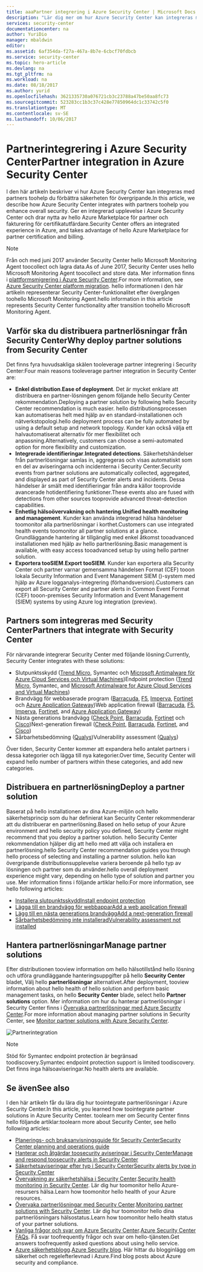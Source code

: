 ```yaml
---
title: aaaPartner integrering i Azure Security Center | Microsoft Docs
description: "Lär dig mer om hur Azure Security Center kan integreras med partners tooenhance övergripande säkerheten för dina Azure-resurser."
services: security-center
documentationcenter: na
author: YuriDio
manager: mbaldwin
editor: 
ms.assetid: 6af354da-f27a-467a-8b7e-6cbcf70fdbcb
ms.service: security-center
ms.topic: hero-article
ms.devlang: na
ms.tgt_pltfrm: na
ms.workload: na
ms.date: 08/18/2017
ms.author: yurid
ms.openlocfilehash: 3621335730a076721cb3c23788a47be50aa8fc73
ms.sourcegitcommit: 523283cc1b3c37c428e77850964dc1c33742c5f0
ms.translationtype: MT
ms.contentlocale: sv-SE
ms.lasthandoff: 10/06/2017
---
```

# <a name="partner-integration-in-azure-security-center"></a><span data-ttu-id="dd975-103">Partnerintegrering i Azure Security Center</span><span class="sxs-lookup"><span data-stu-id="dd975-103">Partner integration in Azure Security Center</span></span>

<span data-ttu-id="dd975-104">I den här artikeln beskriver vi hur Azure Security Center kan integreras med partners toohelp du förbättra säkerheten för övergripande.</span><span class="sxs-lookup"><span data-stu-id="dd975-104">In this article, we describe how Azure Security Center integrates with partners toohelp you enhance overall security.</span></span> <span data-ttu-id="dd975-105">Ger en integrerad upplevelse i Azure Security Center och drar nytta av hello Azure Marketplace för partner och fakturering för certifikatutfärdare.</span><span class="sxs-lookup"><span data-stu-id="dd975-105">Security Center offers an integrated experience in Azure, and takes advantage of hello Azure Marketplace for partner certification and billing.</span></span>

> [!NOTE] 
> <span data-ttu-id="dd975-106">Från och med juni 2017 använder Security Center hello Microsoft Monitoring Agent toocollect och lagra data.</span><span class="sxs-lookup"><span data-stu-id="dd975-106">As of June 2017, Security Center uses hello Microsoft Monitoring Agent toocollect and store data.</span></span> <span data-ttu-id="dd975-107">Mer information finns i [plattformsmigrering i Azure Security Center](security-center-platform-migration.md).</span><span class="sxs-lookup"><span data-stu-id="dd975-107">For more information, see [Azure Security Center platform migration](security-center-platform-migration.md).</span></span> <span data-ttu-id="dd975-108">hello informationen i den här artikeln representerar Security Center-funktionalitet efter övergången toohello Microsoft Monitoring Agent.</span><span class="sxs-lookup"><span data-stu-id="dd975-108">hello information in this article represents Security Center functionality after transition toohello Microsoft Monitoring Agent.</span></span>
>

## <a name="why-deploy-partner-solutions-from-security-center"></a><span data-ttu-id="dd975-109">Varför ska du distribuera partnerlösningar från Security Center</span><span class="sxs-lookup"><span data-stu-id="dd975-109">Why deploy partner solutions from Security Center</span></span>

<span data-ttu-id="dd975-110">Det finns fyra huvudsakliga skälen tooleverage partner integrering i Security Center:</span><span class="sxs-lookup"><span data-stu-id="dd975-110">Four main reasons tooleverage partner integration in Security Center are:</span></span>

- <span data-ttu-id="dd975-111">**Enkel distribution**.</span><span class="sxs-lookup"><span data-stu-id="dd975-111">**Ease of deployment**.</span></span> <span data-ttu-id="dd975-112">Det är mycket enklare att distribuera en partner-lösningen genom följande hello Security Center rekommendation.</span><span class="sxs-lookup"><span data-stu-id="dd975-112">Deploying a partner solution by following hello Security Center recommendation is much easier.</span></span> <span data-ttu-id="dd975-113">hello distributionsprocessen kan automatiseras helt med hjälp av en standard-installationen och nätverkstopologi.</span><span class="sxs-lookup"><span data-stu-id="dd975-113">hello deployment process can be fully automated by using a default setup and network topology.</span></span> <span data-ttu-id="dd975-114">Kunder kan också välja ett halvautomatiserat alternativ för mer flexibilitet och anpassning.</span><span class="sxs-lookup"><span data-stu-id="dd975-114">Alternatively, customers can choose a semi-automated option for more flexibility and customization.</span></span>
- <span data-ttu-id="dd975-115">**Integrerade identifieringar**.</span><span class="sxs-lookup"><span data-stu-id="dd975-115">**Integrated detections**.</span></span> <span data-ttu-id="dd975-116">Säkerhetshändelser från partnerlösningar samlas in, aggregeras och visas automatiskt som en del av aviseringarna och incidenterna i Security Center.</span><span class="sxs-lookup"><span data-stu-id="dd975-116">Security events from partner solutions are automatically collected, aggregated, and displayed as part of Security Center alerts and incidents.</span></span> <span data-ttu-id="dd975-117">Dessa händelser är smält med identifieringar från andra källor tooprovide avancerade hotidentifiering funktioner.</span><span class="sxs-lookup"><span data-stu-id="dd975-117">These events also are fused with detections from other sources tooprovide advanced threat-detection capabilities.</span></span>
- <span data-ttu-id="dd975-118">**Enhetlig hälsoövervakning och hantering**.</span><span class="sxs-lookup"><span data-stu-id="dd975-118">**Unified health monitoring and management**.</span></span> <span data-ttu-id="dd975-119">Kunder kan använda integrerad hälsa händelser toomonitor alla partnerlösningar i korthet.</span><span class="sxs-lookup"><span data-stu-id="dd975-119">Customers can use integrated health events toomonitor all partner solutions at a glance.</span></span> <span data-ttu-id="dd975-120">Grundläggande hantering är tillgänglig med enkel åtkomst tooadvanced installationen med hjälp av hello partnerlösning.</span><span class="sxs-lookup"><span data-stu-id="dd975-120">Basic management is available, with easy access tooadvanced setup by using hello partner solution.</span></span>
- <span data-ttu-id="dd975-121">**Exportera tooSIEM**.</span><span class="sxs-lookup"><span data-stu-id="dd975-121">**Export tooSIEM**.</span></span> <span data-ttu-id="dd975-122">Kunder kan exportera alla Security Center och partner varnar gemensamma händelsen Format (CEF) tooon lokala Security Information and Event Management SIEM ()-system med hjälp av Azure logganalys-integrering (förhandsversion).</span><span class="sxs-lookup"><span data-stu-id="dd975-122">Customers can export all Security Center and partner alerts in Common Event Format (CEF) tooon-premises Security Information and Event Management (SIEM) systems by using Azure log integration (preview).</span></span>


## <a name="partners-that-integrate-with-security-center"></a><span data-ttu-id="dd975-123">Partners som integreras med Security Center</span><span class="sxs-lookup"><span data-stu-id="dd975-123">Partners that integrate with Security Center</span></span>

<span data-ttu-id="dd975-124">För närvarande integrerar Security Center med följande lösning:</span><span class="sxs-lookup"><span data-stu-id="dd975-124">Currently, Security Center integrates with these solutions:</span></span>

- <span data-ttu-id="dd975-125">Slutpunktsskydd ([Trend Micro](https://help.deepsecurity.trendmicro.com/azure-marketplace-getting-started-with-deep-security.html), Symantec och [Microsoft Antimalware för Azure Cloud Services och Virtual Machines](https://docs.microsoft.com/azure/security/azure-security-antimalware))</span><span class="sxs-lookup"><span data-stu-id="dd975-125">Endpoint protection ([Trend Micro](https://help.deepsecurity.trendmicro.com/azure-marketplace-getting-started-with-deep-security.html), Symantec, and [Microsoft Antimalware for Azure Cloud Services and Virtual Machines](https://docs.microsoft.com/azure/security/azure-security-antimalware))</span></span> 
- <span data-ttu-id="dd975-126">Brandvägg för webbaserade program ([Barracuda](https://www.barracuda.com/products/webapplicationfirewall), [F5](https://support.f5.com/kb/en-us/products/big-ip_asm/manuals/product/bigip-ve-web-application-firewall-microsoft-azure-12-0-0.html), [Imperva](https://www.imperva.com/Products/WebApplicationFirewall-WAF), [Fortinet](https://www.fortinet.com/resources.html?limit=10&search=&document-type=data-sheets) och [Azure Application Gateway](https://azure.microsoft.com/blog/azure-web-application-firewall-waf-generally-available/))</span><span class="sxs-lookup"><span data-stu-id="dd975-126">Web application firewall ([Barracuda](https://www.barracuda.com/products/webapplicationfirewall), [F5](https://support.f5.com/kb/en-us/products/big-ip_asm/manuals/product/bigip-ve-web-application-firewall-microsoft-azure-12-0-0.html), [Imperva](https://www.imperva.com/Products/WebApplicationFirewall-WAF), [Fortinet](https://www.fortinet.com/resources.html?limit=10&search=&document-type=data-sheets), and [Azure Application Gateway](https://azure.microsoft.com/blog/azure-web-application-firewall-waf-generally-available/))</span></span> 
- <span data-ttu-id="dd975-127">Nästa generations brandvägg ([Check Point](https://www.checkpoint.com/products/vsec-microsoft-azure/), [Barracuda](https://campus.barracuda.com/product/nextgenfirewallf/article/NGF/AzureDeployment/), [Fortinet](http://docs.fortinet.com/d/fortigate-fortios-handbook-the-complete-guide-to-fortios-5.2) och [Cisco](http://www.cisco.com/c/en/us/td/docs/security/firepower/quick_start/azure/ftdv-azure-qsg.html))</span><span class="sxs-lookup"><span data-stu-id="dd975-127">Next-generation firewall ([Check Point](https://www.checkpoint.com/products/vsec-microsoft-azure/), [Barracuda](https://campus.barracuda.com/product/nextgenfirewallf/article/NGF/AzureDeployment/), [Fortinet](http://docs.fortinet.com/d/fortigate-fortios-handbook-the-complete-guide-to-fortios-5.2), and [Cisco](http://www.cisco.com/c/en/us/td/docs/security/firepower/quick_start/azure/ftdv-azure-qsg.html))</span></span> 
- <span data-ttu-id="dd975-128">Sårbarhetsbedömning ([Qualys](https://www.qualys.com/public-clouds/microsoft-azure/))</span><span class="sxs-lookup"><span data-stu-id="dd975-128">Vulnerability assessment ([Qualys](https://www.qualys.com/public-clouds/microsoft-azure/))</span></span>  

<span data-ttu-id="dd975-129">Över tiden, Security Center kommer att expandera hello antalet partners i dessa kategorier och lägga till nya kategorier.</span><span class="sxs-lookup"><span data-stu-id="dd975-129">Over time, Security Center will expand hello number of partners within these categories, and add new categories.</span></span> 

## <a name="deploy-a-partner-solution"></a><span data-ttu-id="dd975-130">Distribuera en partnerlösning</span><span class="sxs-lookup"><span data-stu-id="dd975-130">Deploy a partner solution</span></span>

<span data-ttu-id="dd975-131">Baserat på hello installationen av dina Azure-miljön och hello säkerhetsprincip som du har definierat kan Security Center rekommenderar att du distribuerar en partnerlösning.</span><span class="sxs-lookup"><span data-stu-id="dd975-131">Based on hello setup of your Azure environment and hello security policy you defined, Security Center might recommend that you deploy a partner solution.</span></span> <span data-ttu-id="dd975-132">hello Security Center rekommendation hjälper dig att hello med att välja och installera en partnerlösning.</span><span class="sxs-lookup"><span data-stu-id="dd975-132">hello Security Center recommendation guides you through hello process of selecting and installing a partner solution.</span></span> <span data-ttu-id="dd975-133">hello kan övergripande distributionsupplevelse variera beroende på hello typ av lösningen och partner som du använder.</span><span class="sxs-lookup"><span data-stu-id="dd975-133">hello overall deployment experience might vary, depending on hello type of solution and partner you use.</span></span> <span data-ttu-id="dd975-134">Mer information finns i följande artiklar hello:</span><span class="sxs-lookup"><span data-stu-id="dd975-134">For more information, see hello following articles:</span></span>

- [<span data-ttu-id="dd975-135">Installera slutpunktsskydd</span><span class="sxs-lookup"><span data-stu-id="dd975-135">Install endpoint protection</span></span>](security-center-install-endpoint-protection.md)
- [<span data-ttu-id="dd975-136">Lägga till en brandvägg för webbappar</span><span class="sxs-lookup"><span data-stu-id="dd975-136">Add a web application firewall</span></span>](security-center-add-web-application-firewall.md)
- [<span data-ttu-id="dd975-137">Lägg till en nästa generations brandvägg</span><span class="sxs-lookup"><span data-stu-id="dd975-137">Add a next-generation firewall</span></span>](security-center-add-next-generation-firewall.md)
- [<span data-ttu-id="dd975-138">Sårbarhetsbedömning inte installerad</span><span class="sxs-lookup"><span data-stu-id="dd975-138">Vulnerability assessment not installed</span></span>](security-center-vulnerability-assessment-recommendations.md)

## <a name="manage-partner-solutions"></a><span data-ttu-id="dd975-139">Hantera partnerlösningar</span><span class="sxs-lookup"><span data-stu-id="dd975-139">Manage partner solutions</span></span>

<span data-ttu-id="dd975-140">Efter distributionen tooview information om hello hälsotillstånd hello lösning och utföra grundläggande hanteringsuppgifter på hello **Security Center** bladet, Välj hello **partnerlösningar** alternativet.</span><span class="sxs-lookup"><span data-stu-id="dd975-140">After deployment, tooview information about hello health of hello solution and perform basic management tasks, on hello **Security Center** blade, select hello **Partner solutions** option.</span></span> <span data-ttu-id="dd975-141">Mer information om hur du hanterar partnerlösningar i Security Center finns i [Övervaka partnerlösningar med Azure Security Center](security-center-partner-solutions.md).</span><span class="sxs-lookup"><span data-stu-id="dd975-141">For more information about managing partner solutions in Security Center, see [Monitor partner solutions with Azure Security Center](security-center-partner-solutions.md).</span></span>

![Partnerintegration](./media/security-center-partner-integration/security-center-partner-integration-fig1-new2.png)

> [!NOTE]
> <span data-ttu-id="dd975-143">Stöd för Symantec endpoint protection är begränsad toodiscovery.</span><span class="sxs-lookup"><span data-stu-id="dd975-143">Symantec endpoint protection support is limited toodiscovery.</span></span> <span data-ttu-id="dd975-144">Det finns inga hälsoaviseringar.</span><span class="sxs-lookup"><span data-stu-id="dd975-144">No health alerts are available.</span></span>
>

## <a name="see-also"></a><span data-ttu-id="dd975-145">Se även</span><span class="sxs-lookup"><span data-stu-id="dd975-145">See also</span></span>

<span data-ttu-id="dd975-146">I den här artikeln får du lära dig hur toointegrate partnerlösningar i Azure Security Center.</span><span class="sxs-lookup"><span data-stu-id="dd975-146">In this article, you learned how toointegrate partner solutions in Azure Security Center.</span></span> <span data-ttu-id="dd975-147">toolearn mer om Security Center finns hello följande artiklar:</span><span class="sxs-lookup"><span data-stu-id="dd975-147">toolearn more about Security Center, see hello following articles:</span></span>

* [<span data-ttu-id="dd975-148">Planerings- och bruksanvisningsguide för Security Center</span><span class="sxs-lookup"><span data-stu-id="dd975-148">Security Center planning and operations guide</span></span>](security-center-planning-and-operations-guide.md)
* [<span data-ttu-id="dd975-149">Hanterar och åtgärdar toosecurity aviseringar i Security Center</span><span class="sxs-lookup"><span data-stu-id="dd975-149">Manage and respond toosecurity alerts in Security Center</span></span>](security-center-managing-and-responding-alerts.md)
* [<span data-ttu-id="dd975-150">Säkerhetsaviseringar efter typ i Security Center</span><span class="sxs-lookup"><span data-stu-id="dd975-150">Security alerts by type in Security Center</span></span>](security-center-alerts-type.md)
* <span data-ttu-id="dd975-151">[Övervakning av säkerhetshälsa i Security Center](security-center-monitoring.md).</span><span class="sxs-lookup"><span data-stu-id="dd975-151">[Security health monitoring in Security Center](security-center-monitoring.md).</span></span> <span data-ttu-id="dd975-152">Lär dig hur toomonitor hello Azure-resursers hälsa.</span><span class="sxs-lookup"><span data-stu-id="dd975-152">Learn how toomonitor hello health of your Azure resources.</span></span>
* <span data-ttu-id="dd975-153">[Övervaka partnerlösningar med Security Center](security-center-partner-solutions.md).</span><span class="sxs-lookup"><span data-stu-id="dd975-153">[Monitoring partner solutions with Security Center](security-center-partner-solutions.md).</span></span> <span data-ttu-id="dd975-154">Lär dig hur toomonitor hello dina partnerlösningars hälsostatus.</span><span class="sxs-lookup"><span data-stu-id="dd975-154">Learn how toomonitor hello health status of your partner solutions.</span></span>
* <span data-ttu-id="dd975-155">[Vanliga frågor och svar om Azure Security Center](security-center-faq.md).</span><span class="sxs-lookup"><span data-stu-id="dd975-155">[Azure Security Center FAQs](security-center-faq.md).</span></span> <span data-ttu-id="dd975-156">Få svar toofrequently frågor och svar om hello-tjänsten.</span><span class="sxs-lookup"><span data-stu-id="dd975-156">Get answers toofrequently asked questions about using hello service.</span></span>
* <span data-ttu-id="dd975-157">[Azure säkerhetsblogg](http://blogs.msdn.com/b/azuresecurity/).</span><span class="sxs-lookup"><span data-stu-id="dd975-157">[Azure Security blog](http://blogs.msdn.com/b/azuresecurity/).</span></span> <span data-ttu-id="dd975-158">Här hittar du blogginlägg om säkerhet och regelefterlevnad i Azure.</span><span class="sxs-lookup"><span data-stu-id="dd975-158">Find blog posts about Azure security and compliance.</span></span>
